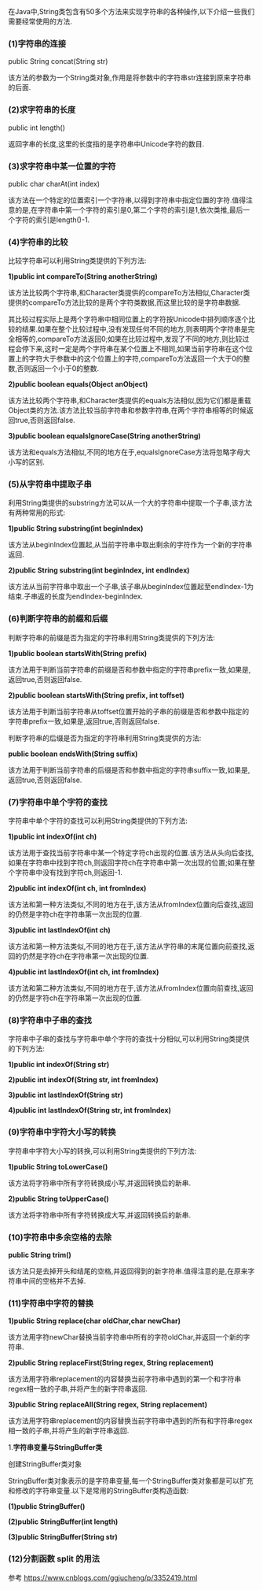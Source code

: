 在Java中,String类包含有50多个方法来实现字符串的各种操作,以下介绍一些我们需要经常使用的方法.

### (1)字符串的连接

public String concat(String str) 

该方法的参数为一个String类对象,作用是将参数中的字符串str连接到原来字符串的后面. 

### (2)求字符串的长度

public int length()

返回字串的长度,这里的长度指的是字符串中Unicode字符的数目.

### (3)求字符串中某一位置的字符

public char charAt(int index)

该方法在一个特定的位置索引一个字符串,以得到字符串中指定位置的字符.值得注意的是,在字符串中第一个字符的索引是0,第二个字符的索引是1,依次类推,最后一个字符的索引是length()-1. 

### (4)字符串的比较

比较字符串可以利用String类提供的下列方法:

**1)public int compareTo(String anotherString)**

该方法比较两个字符串,和Character类提供的compareTo方法相似,Character类提供的compareTo方法比较的是两个字符类数据,而这里比较的是字符串数据.

其比较过程实际上是两个字符串中相同位置上的字符按Unicode中排列顺序逐个比较的结果.如果在整个比较过程中,没有发现任何不同的地方,则表明两个字符串是完全相等的,compareTo方法返回0;如果在比较过程中,发现了不同的地方,则比较过程会停下来,这时一定是两个字符串在某个位置上不相同,如果当前字符串在这个位置上的字符大于参数中的这个位置上的字符,compareTo方法返回一个大于0的整数,否则返回一个小于0的整数. 

**2)public boolean equals(Object anObject)**

该方法比较两个字符串,和Character类提供的equals方法相似,因为它们都是重载Object类的方法.该方法比较当前字符串和参数字符串,在两个字符串相等的时候返回true,否则返回false. 

**3)public boolean equalsIgnoreCase(String anotherString)**

该方法和equals方法相似,不同的地方在于,equalsIgnoreCase方法将忽略字母大小写的区别.

### (5)从字符串中提取子串

利用String类提供的substring方法可以从一个大的字符串中提取一个子串,该方法有两种常用的形式:

**1)public String substring(int beginIndex)**

该方法从beginIndex位置起,从当前字符串中取出剩余的字符作为一个新的字符串返回.

**2)public String substring(int beginIndex, int endIndex)**

该方法从当前字符串中取出一个子串,该子串从beginIndex位置起至endIndex-1为结束.子串返的长度为endIndex-beginIndex. 

### (6)判断字符串的前缀和后缀

判断字符串的前缀是否为指定的字符串利用String类提供的下列方法:

**1)public boolean startsWith(String prefix)**

该方法用于判断当前字符串的前缀是否和参数中指定的字符串prefix一致,如果是,返回true,否则返回false.

**2)public boolean startsWith(String prefix, int toffset)**

该方法用于判断当前字符串从toffset位置开始的子串的前缀是否和参数中指定的字符串prefix一致,如果是,返回true,否则返回false.

判断字符串的后缀是否为指定的字符串利用String类提供的方法:

**public boolean endsWith(String suffix)**

该方法用于判断当前字符串的后缀是否和参数中指定的字符串suffix一致,如果是,返回true,否则返回false.

### (7)字符串中单个字符的查找

字符串中单个字符的查找可以利用String类提供的下列方法:

**1)public int indexOf(int ch)**

该方法用于查找当前字符串中某一个特定字符ch出现的位置.该方法从头向后查找,如果在字符串中找到字符ch,则返回字符ch在字符串中第一次出现的位置;如果在整个字符串中没有找到字符ch,则返回-1. 

**2)public int indexOf(int ch, int fromIndex)**

该方法和第一种方法类似,不同的地方在于,该方法从fromIndex位置向后查找,返回的仍然是字符ch在字符串第一次出现的位置. 

**3)public int lastIndexOf(int ch)**

该方法和第一种方法类似,不同的地方在于,该方法从字符串的末尾位置向前查找,返回的仍然是字符ch在字符串第一次出现的位置.

**4)public int lastIndexOf(int ch, int fromIndex)**

该方法和第二种方法类似,不同的地方在于,该方法从fromIndex位置向前查找,返回的仍然是字符ch在字符串第一次出现的位置.

### (8)字符串中子串的查找

字符串中子串的查找与字符串中单个字符的查找十分相似,可以利用String类提供的下列方法:

**1)public int indexOf(String str)**

**2)public int indexOf(String str, int fromIndex)**

**3)public int lastIndexOf(String str)**

**4)public int lastIndexOf(String str, int fromIndex)** 

### (9)字符串中字符大小写的转换

字符串中字符大小写的转换,可以利用String类提供的下列方法:

**1)public String toLowerCase()**

该方法将字符串中所有字符转换成小写,并返回转换后的新串.

**2)public String toUpperCase()**

该方法将字符串中所有字符转换成大写,并返回转换后的新串. 

### (10)字符串中多余空格的去除

**public String trim()**

该方法只是去掉开头和结尾的空格,并返回得到的新字符串.值得注意的是,在原来字符串中间的空格并不去掉. 

### (11)字符串中字符的替换

**1)public String replace(char oldChar,char newChar)**

该方法用字符newChar替换当前字符串中所有的字符oldChar,并返回一个新的字符串.

**2)public String replaceFirst(String regex, String replacement)**

该方法用字符串replacement的内容替换当前字符串中遇到的第一个和字符串regex相一致的子串,并将产生的新字符串返回. 

**3)public String replaceAll(String regex, String replacement)**

该方法用字符串replacement的内容替换当前字符串中遇到的所有和字符串regex相一致的子串,并将产生的新字符串返回. 

 

1.**字符串变量与StringBuffer类** 

创建StringBuffer类对象

StringBuffer类对象表示的是字符串变量,每一个StringBuffer类对象都是可以扩充和修改的字符串变量.以下是常用的StringBuffer类构造函数:

**(1)public StringBuffer()**

**(2)public StringBuffer(int length)** 

**(3)public StringBuffer(String str)** 

###  (12)分割函数 split 的用法

参考 https://www.cnblogs.com/ggjucheng/p/3352419.html

